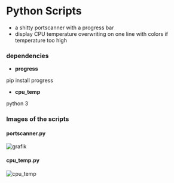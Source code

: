 # Python Scripts
* a shitty portscanner with a progress bar
* display CPU temperature overwriting on one line with colors if temperature too high

### dependencies

* **progress**

pip install progress

* **cpu_temp**

python 3


### Images of the scripts

#### portscanner.py

![grafik](https://user-images.githubusercontent.com/61902639/100552292-90b94700-3286-11eb-9d11-e6758fe785cd.png)

#### cpu_temp.py

![cpu_temp](https://user-images.githubusercontent.com/61902639/100802089-33113000-3429-11eb-956e-9f32576e050c.jpg)
